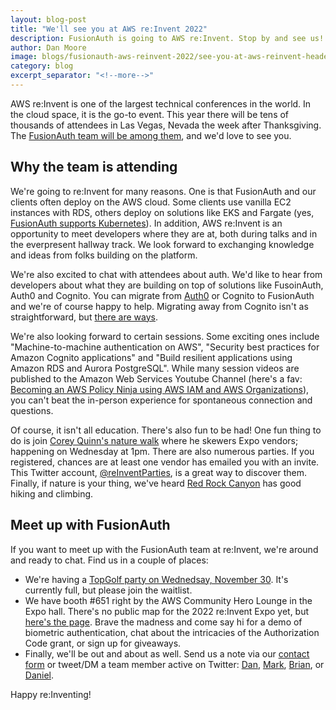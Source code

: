 ```yaml
---
layout: blog-post
title: "We'll see you at AWS re:Invent 2022"
description: FusionAuth is going to AWS re:Invent. Stop by and see us!
author: Dan Moore
image: blogs/fusionauth-aws-reinvent-2022/see-you-at-aws-reinvent-header-image.png
category: blog
excerpt_separator: "<!--more-->"
---
```


AWS re:Invent is one of the largest technical conferences in the world. In the cloud space, it is the go-to event. This year there will be tens of thousands of attendees in Las Vegas, Nevada the week after Thanksgiving. The [FusionAuth team will be among them](/aws-reinvent22), and we'd love to see you.

<!--more-->

## Why the team is attending

We're going to re:Invent for many reasons. One is that FusionAuth and our clients often deploy on the AWS cloud. Some clients use vanilla EC2 instances with RDS, others deploy on solutions like EKS and Fargate (yes, [FusionAuth supports Kubernetes](/docs/v1/tech/installation-guide/kubernetes/fusionauth-deployment)). In addition, AWS re:Invent is an opportunity to meet developers where they are at, both during talks and in the everpresent hallway track. We look forward to exchanging knowledge and ideas from folks building on the platform.

We're also excited to chat with attendees about auth. We'd like to hear from developers about what they are building on top of solutions like FusoinAuth, Auth0 and Cognito. You can migrate from [Auth0](/docs/v1/tech/migration-guide/auth0) or Cognito to FusionAuth and we're of course happy to help. Migrating away from Cognito isn't as straightforward, but [there are ways](/docs/v1/tech/migration-guide/cognito).

We're also looking forward to certain sessions. Some exciting ones include "Machine-to-machine authentication on AWS", "Security best practices for Amazon Cognito applications" and "Build resilient applications using Amazon RDS and Aurora PostgreSQL". While many session videos are published to the Amazon Web Services Youtube Channel (here's a fav: [Becoming an AWS Policy Ninja using AWS IAM and AWS Organizations](https://www.youtube.com/watch?v=hETtXCqX_Zc)), you can't beat the in-person experience for spontaneous connection and questions.

Of course, it isn't all education. There's also fun to be had! One fun thing to do is join [Corey Quinn's nature walk](https://www.lastweekinaws.com/blog/aws-re-invent-what-you-actually-need-to-know-before-you-go/) where he skewers Expo vendors; happening on Wednesday at 1pm. There are also numerous parties. If you registered, chances are at least one vendor has emailed you with an invite. This Twitter account, [@reInventParties](https://twitter.com/reInventParties/), is a great way to discover them. Finally, if nature is your thing, we've heard [Red Rock Canyon](https://www.blm.gov/programs/national-conservation-lands/nevada/red-rock-canyon) has good hiking and climbing.

## Meet up with FusionAuth

If you want to meet up with the FusionAuth team at re:Invent, we're around and ready to chat. Find us in a couple of places:

* We're having a [TopGolf party on Wednedsay, November 30](https://www.eventbrite.com/e/golf-drinks-memes-afterparty-fusionauth-tickets-461066320777). It's currently full, but please join the waitlist.
* We have booth #651 right by the AWS Community Hero Lounge in the Expo hall. There's no public map for the 2022 re:Invent Expo yet, but [here's the page](https://reinvent.awsevents.com/learn/expo/). Brave the madness and come say hi for a demo of biometric authentication, chat about the intricacies of the Authorization Code grant, or sign up for giveaways.
* Finally, we'll be out and about as well. Send us a note via our [contact form](/contact) or tweet/DM a team member active on Twitter: [Dan](https://twitter.com/mooreds), [Mark](https://twitter.com/markvanoppen), [Brian](https://twitter.com/bpontarelli), or [Daniel](https://twitter.com/robotdan220).

Happy re:Inventing!
